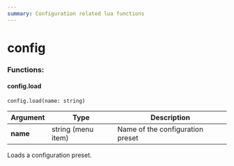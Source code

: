 ```yaml
---
summary: Configuration related lua functions
---
```


# config

### Functions:
#### config.load

`config.load(name: string)`

Argument | Type | Description
-------- | ---- | -----------
  **name** | string (menu item) | Name of the configuration preset

Loads a configuration preset.

